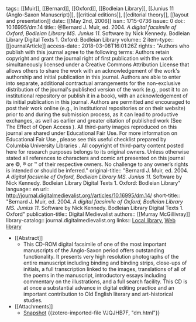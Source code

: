 tags:: [[Muir]], [[Bernard]], [[Oxford]], [[Bodleian Library]], [[Junius 11 (Anglo-Saxon Manuscript)]], [[critical editions]], [[editorial theory]], [[layout and presentation]]
date:: [[May 2nd, 2006]]
issn:: 1715-0736
issue:: 0
doi:: 10.16995/dm.14
title:: @Bernard J. Muir, ed. 2004. <i>A digital facsimile of Oxford, Bodleian Library MS. Junius 11</i>. Software by Nick Kennedy. Bodleian Library Digital Texts 1. Oxford: Bodleian Library
volume:: 2
item-type:: [[journalArticle]]
access-date:: 2018-03-08T16:01:26Z
rights:: "Authors who publish with this journal agree to the following terms:    Authors retain copyright and grant the journal right of first publication with the work simultaneously licensed under a  Creative Commons Attribution License  that allows others to share the work with an acknowledgement of the work's authorship and initial publication in this journal.  Authors are able to enter into separate, additional contractual arrangements for the non-exclusive distribution of the journal's published version of the work (e.g., post it to an institutional repository or publish it in a book), with an acknowledgement of its initial publication in this journal.  Authors are permitted and encouraged to post their work online (e.g., in institutional repositories or on their website) prior to and during the submission process, as it can lead to productive exchanges, as well as earlier and greater citation of published work (See  The Effect of Open Access ).  All third-party images reproduced on this journal are shared under Educational Fair Use. For more information on  Educational Fair Use , please see  this useful checklist prepared by Columbia University Libraries .   All copyright  of third-party content posted here for research purposes belongs to its original owners.  Unless otherwise stated all references to characters and comic art presented on this journal are ©, ® or ™ of their respective owners. No challenge to any owner’s rights is intended or should be inferred."
original-title:: "Bernard J. Muir, ed. 2004. <i>A digital facsimile of Oxford, Bodleian Library MS. Junius 11</i>. Software by Nick Kennedy. Bodleian Library Digital Texts 1. Oxford: Bodleian Library"
language:: en
url:: http://journal.digitalmedievalist.org//articles/10.16995/dm.14/
short-title:: "Bernard J. Muir, ed. 2004. <i>A digital facsimile of Oxford, Bodleian Library MS. Junius 11</i>. Software by Nick Kennedy. Bodleian Library Digital Texts 1. Oxford"
publication-title:: Digital Medievalist
authors:: [[Murray McGillivray]]
library-catalog:: journal.digitalmedievalist.org
links:: [Local library](zotero://select/groups/2386895/items/TE8F5D9B), [Web library](https://www.zotero.org/groups/2386895/items/TE8F5D9B)

- [[Abstract]]
	- This CD-ROM digital facsimile of one of the most important manuscripts of the Anglo-Saxon period offers outstanding functionality. It presents very high resolution photographs of the entire manuscript including binding and binding strips, close-ups of initials, a full transcription linked to the images, translations of all of the poems in the manuscript, introductory essays including commentary on the illustrations, and a full search facility. This CD is at once a substantial advance in digital editing practice and an important contribution to Old English literary and art-historical studies.
- [[Attachments]]
	- [Snapshot](https://journal.digitalmedievalist.org/articles/10.16995/dm.14/) {{zotero-imported-file VJQJHB7F, "dm.html"}}